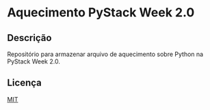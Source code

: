 #  Aquecimento PyStack Week 2.0

## Descrição

Repositório para armazenar arquivo de aquecimento sobre Python na PyStack Week 2.0.

## Licença

[MIT](https://choosealicense.com/licenses/mit/)
